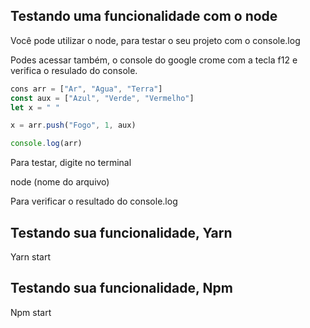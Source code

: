## Testando uma funcionalidade com o node

Você pode utilizar o node, para testar o seu projeto com o console.log

Podes acessar também, o console do google crome com a tecla f12 e verifica o resulado do console.

```js
cons arr = ["Ar", "Agua", "Terra"]
const aux = ["Azul", "Verde", "Vermelho"]
let x = " "

x = arr.push("Fogo", 1, aux)

console.log(arr)
```

Para testar, digite no terminal

node (nome do arquivo)

Para verificar o resultado do console.log


## Testando sua funcionalidade, Yarn

Yarn start

## Testando sua funcionalidade, Npm

Npm start

